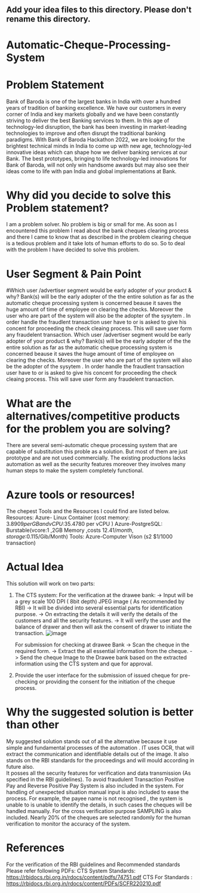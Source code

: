 ## Add your idea files to this directory. Please don't rename this directory.
# Automatic-Cheque-Processing-System

# Problem Statement

Bank of Baroda is one of the largest banks in India with over a hundred years of tradition of banking excellence. We have our customers in every corner of India and key markets globally and we have been constantly striving to deliver the best Banking services to them. In this age of technology-led disruption, the bank has been investing in market-leading technologies to improve and often disrupt the traditional banking paradigms. With Bank of Baroda Hackathon 2022, we are looking for the brightest technical minds in India to come up with new age, technology-led innovative ideas which can shape how we deliver banking services at our Bank. The best prototypes, bringing to life technology-led innovations for Bank of Baroda, will not only win handsome awards but may also see their ideas come to life with pan India and global implementations at Bank.

# Why did you decide to solve this Problem statement?

I am a problem solver. No problem is big or small for me.
As soon as I encountered this problem I read about the bank cheques clearing process and there I came to know that as described in the problem clearing cheque is a tedious problem and it take lots of human efforts to do so. 
So to deal with the problem I have decided to solve this problem.

# User Segment & Pain Point

#Which user /advertiser segment would be early adopter of your product & why?
Bank(s) will be the early adopter of the the entire solution as far as the automatic cheque processing system is concerned beause it saves the huge amount of time of employee on clearing the checks. 
Moreover the user who are part of the system will also be the adopter of the sysytem . In order handle the fraudlent transaction user have to or is asked to give his concent for proceeding the check cleaing process. This will save user form any fraudelent transaction. 
Which user /advertiser segment would be early adopter of your product & why?
Bank(s) will be the early adopter of the the entire solution as far as the automatic cheque processing system is concerned beause it saves the huge amount of time of employee on clearing the checks. 
Moreover the user who are part of the system will also be the adopter of the sysytem . In order handle the fraudlent transaction user have to or is asked to give his concent for proceeding the check cleaing process. This will save user form any fraudelent transaction. 

# What are the alternatives/competitive products for the problem you are solving?
There are several semi-automatic cheque processing system that are capable of substitution this proble as a solution. But most of them are just prototype and are not used commercially. The existing productions lacks automation as  well as the security features moreover they involves many human steps to make the system completely functional. 

# Azure tools or resources!
The chepest Tools and the Resources I could find are listed below.
Resources:
Azure- Linux Container (cost memory: $3.8909 per GB and vCPU:$35.4780 per vCPU  )
Azure-PostgreSQL: Burstable(vcore:1 ,2GB Memory ,costs $12.41/month, storage:$0.115/Gib/Month)
Tools:
Azure-Computer Vison (s2  $1/1000 transaction)


# Actual Idea
This solution will work on two parts:
1) The CTS system:
     For the verification at the drawee bank:
         -> Input will be a grey scale 100 DPI ( 8bit depth)  JPEG image ( As recommended by RBI)
         -> It will be divided into several essential parts for identification purpose.
         -> On extracting the details it will verify the details of the customers and all the security features.
         -> It will verify the user and the balance of drawer and then will ask the consent of drawer to initiate the transaction.
         ![image](https://user-images.githubusercontent.com/67801046/189877856-ece1d244-130f-44e2-97e3-f6f1c31647bd.png)

     For submission for checking at drawee Bank
         -> Scan the cheque in the required form. 
         -> Extract the all essential information from the cheque.
         -> Send the cheque Image to the Drawee bank based on the extracted information using the CTS system and que for approval. 

2) Provide the user interface for the submission of issued cheque for pre-checking or providing the consent for the initiation of the cheque process.

# Why the suggested solution is better than other
My suggested solution stands out of all the alternative because it use simple and fundamental processes of the automation . IT uses OCR, that will extract the communication and identifiable details out of the image. 
It also stands on the RBI  standards for the proceedings and will mould according in future also.  
It posses all the security features for verification  and data transmission (As specified in the RBI guidelines).
To avoid fraudulent Transaction  Positive Pay and Reverse Positive Pay System is also included in the system.
For handling of  unexpected situation manual input is also included to ease the process. For example, the payee name is  not recognised , the system is unable to is unable to identify the details, in such cases the cheques will be handled manually. 
For the cross verification purpose SAMPLING is also included.  Nearly 20% of the cheques are selected randomly for the human verification to monitor the accuracy of the system. 

# References
For the verification of the RBI guidelines and Recommended standards Please refer following PDFs:
CTS System Standards: https://rbidocs.rbi.org.in/rdocs/content/pdfs/74751.pdf
CTS For Standards : https://rbidocs.rbi.org.in/rdocs/content/PDFs/SCFR220210.pdf



